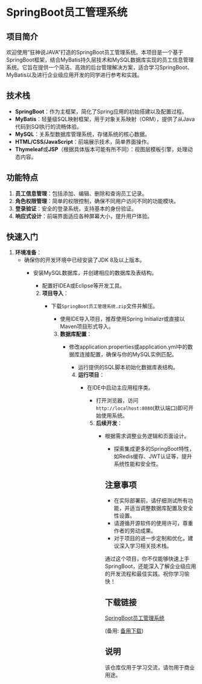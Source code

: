 # SpringBoot员工管理系统

## 项目简介

欢迎使用“狂神说JAVA”打造的SpringBoot员工管理系统。本项目是一个基于SpringBoot框架，结合MyBatis持久层技术和MySQL数据库实现的员工信息管理系统。它旨在提供一个简洁、高效的后台管理解决方案，适合学习SpringBoot、MyBatis以及进行企业级应用开发的同学进行参考和实践。

## 技术栈

- **SpringBoot**：作为主框架，简化了Spring应用的初始搭建以及配置过程。
- **MyBatis**：轻量级SQL映射框架，用于对象关系映射（ORM），提供了从Java代码到SQl执行的流畅体验。
- **MySQL**：关系型数据库管理系统，存储系统的核心数据。
- **HTML/CSS/JavaScript**：前端展示技术，简单界面操作。
- **Thymeleaf**或**JSP**（根据具体版本可能有所不同）：视图层模板引擎，处理动态内容。

## 功能特点

1. **员工信息管理**：包括添加、编辑、删除和查询员工记录。
2. **角色权限管理**：简单的权限控制，确保不同用户访问不同的功能模块。
3. **登录验证**：安全的登录系统，支持基本的身份验证。
4. **响应式设计**：前端界面适应各种屏幕大小，提升用户体验。

## 快速入门

1. **环境准备**：
   - 确保你的开发环境中已经安装了JDK 8及以上版本。
      - 安装MySQL数据库，并创建相应的数据库及表结构。
         - 配置好IDEA或Eclipse等开发工具。

         2. **项目导入**：
            - 下载`SpringBoot员工管理系统.zip`文件并解压。
               - 使用IDE导入项目，推荐使用Spring Initializr或直接以Maven项目形式导入。

               3. **数据库配置**：
                  - 修改application.properties或application.yml中的数据库连接配置，确保与你的MySQL实例匹配。
                     - 运行提供的SQL脚本初始化数据库表结构。

                     4. **运行项目**：
                        - 在IDE中启动主应用程序类。
                           - 打开浏览器，访问`http://localhost:8080`(默认端口)即可开始使用系统。

                           5. **后续开发**：
                              - 根据需求调整业务逻辑和页面设计。
                                 - 探索集成更多的SpringBoot特性，如Redis缓存、JWT认证等，提升系统性能和安全性。

                                 ## 注意事项

                                 - 在实际部署前，请仔细测试所有功能，并适当调整数据库配置及安全性设置。
                                 - 请遵循开源软件的使用许可，尊重作者的劳动成果。
                                 - 对于项目的进一步定制和优化，建议深入学习相关技术栈。

                                 通过这个项目，你不仅能够快速上手SpringBoot，还能深入了解企业级应用的开发流程和最佳实践。祝你学习愉快！

                                 ## 下载链接
                                 [SpringBoot员工管理系统](https://pan.quark.cn/s/c8f3e2ee777b) 

                                 (备用: [备用下载](https://pan.baidu.com/s/1_s-vxUcgiyvKkSgASedJEg?pwd=1234))

                                 ## 说明

                                 该仓库仅用于学习交流，请勿用于商业用途。
